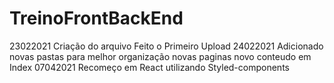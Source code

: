 # TreinoFrontBackEnd
23022021 
    Criação do arquivo
    Feito o Primeiro Upload
24022021
    Adicionado novas pastas para melhor organização
    novas paginas
    novo conteudo em Index
07042021
    Recomeço em React
    utilizando Styled-components
